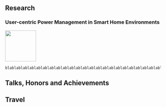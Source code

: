 
## Research

### User-centric Power Management in Smart Home Environments



<div class="wrapper">
	<img src="https://reallysaurabh.github.io/assets/img/arch_iot.png" width="100">
	
	blablablablablablablablablablablablablablablablablablablablablablablablablablablablablablablablablablablablablablablablablablablablablablablablablablablablablablablablablablablablablablablablablablablablablablablablablablablablablablablablablablablablablablablablablablablablablablablablablablablablablablablablablablablablablablablablablablablablablablablablablablablablablablablablablablablablablablablablablablablabla
</div>
  


## Talks, Honors and Achievements



## Travel

